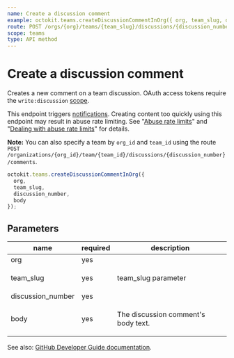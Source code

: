 ```yaml
---
name: Create a discussion comment
example: octokit.teams.createDiscussionCommentInOrg({ org, team_slug, discussion_number, body })
route: POST /orgs/{org}/teams/{team_slug}/discussions/{discussion_number}/comments
scope: teams
type: API method
---
```


# Create a discussion comment

Creates a new comment on a team discussion. OAuth access tokens require the `write:discussion` [scope](https://docs.github.com/apps/building-oauth-apps/understanding-scopes-for-oauth-apps/).

This endpoint triggers [notifications](https://help.github.com/articles/about-notifications/). Creating content too quickly using this endpoint may result in abuse rate limiting. See "[Abuse rate limits](https://docs.github.com/rest/overview/resources-in-the-rest-api#abuse-rate-limits)" and "[Dealing with abuse rate limits](https://docs.github.com/rest/guides/best-practices-for-integrators#dealing-with-rate-limits)" for details.

**Note:** You can also specify a team by `org_id` and `team_id` using the route `POST /organizations/{org_id}/team/{team_id}/discussions/{discussion_number}/comments`.

```js
octokit.teams.createDiscussionCommentInOrg({
  org,
  team_slug,
  discussion_number,
  body
});
```

## Parameters

<table>
  <thead>
    <tr>
      <th>name</th>
      <th>required</th>
      <th>description</th>
    </tr>
  </thead>
  <tbody>
    <tr><td>org</td><td>yes</td><td>

</td></tr>
<tr><td>team_slug</td><td>yes</td><td>

team_slug parameter

</td></tr>
<tr><td>discussion_number</td><td>yes</td><td>

</td></tr>
<tr><td>body</td><td>yes</td><td>

The discussion comment's body text.

</td></tr>
  </tbody>
</table>

See also: [GitHub Developer Guide documentation](https://docs.github.com/rest/reference/teams#create-a-discussion-comment).
